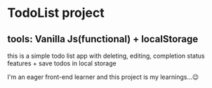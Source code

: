 # TodoList project

## tools: Vanilla Js(functional) + localStorage

this is a simple todo list app with deleting, editing, completion status features + save todos in local storage

I'm an eager front-end learner and this project is my learnings...😉
